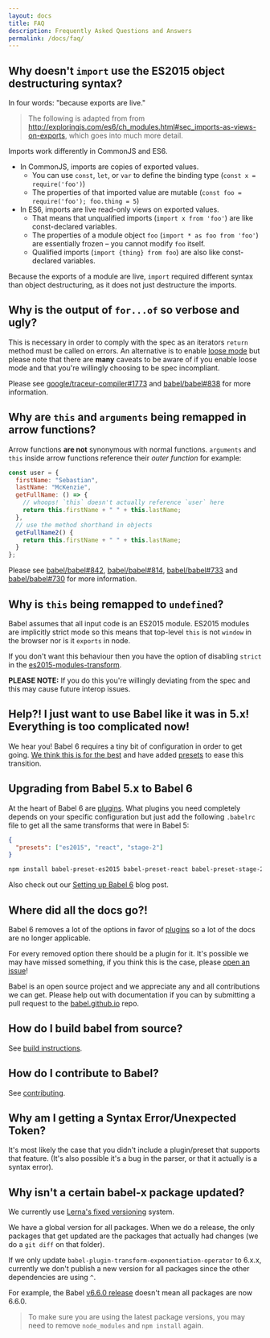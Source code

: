 ```yaml
---
layout: docs
title: FAQ
description: Frequently Asked Questions and Answers
permalink: /docs/faq/
---
```


## Why doesn't `import` use the ES2015 object destructuring syntax?

In four words: "because exports are live." 

> The following is adapted from from http://exploringjs.com/es6/ch_modules.html#sec_imports-as-views-on-exports, 
> which goes into much more detail.

Imports work differently in CommonJS and ES6.

- In CommonJS, imports are copies of exported values.
    - You can use `const`, `let`, or `var` to define the binding type (`const x = require('foo')`)
    - The properties of that imported value are mutable (`const foo = require('foo'); foo.thing = 5`) 
- In ES6, imports are live read-only views on exported values.
    - That means that unqualified imports (`import x from 'foo'`) are like const-declared variables.
    - The properties of a module object `foo` (`import * as foo from 'foo'`) are essentially frozen – you cannot modify `foo` itself.
    - Qualified imports (`import {thing} from foo`) are also like const-declared variables.

Because the exports of a module are live, `import` required different syntax than object destructuring, as it does 
not just destructure the imports.


## Why is the output of `for...of` so verbose and ugly?

This is necessary in order to comply with the spec as an iterators `return` method must be called on
errors. An alternative is to enable [loose mode](/docs/plugins/transform-es2015-for-of/#options-loose) but please note
that there are **many** caveats to be aware of if you enable loose mode and that you're willingly choosing
to be spec incompliant.

Please see [google/traceur-compiler#1773](https://github.com/google/traceur-compiler/issues/1773) and
[babel/babel#838](https://github.com/babel/babel/issues/838) for more information.

## Why are `this` and `arguments` being remapped in arrow functions?

Arrow functions **are not** synonymous with normal functions. `arguments` and `this` inside arrow functions
reference their *outer function* for example:

```javascript
const user = {
  firstName: "Sebastian",
  lastName: "McKenzie",
  getFullName: () => {
    // whoops! `this` doesn't actually reference `user` here
    return this.firstName + " " + this.lastName;
  },
  // use the method shorthand in objects
  getFullName2() {
    return this.firstName + " " + this.lastName;
  }
};
```

Please see [babel/babel#842](https://github.com/babel/babel/issues/842), [babel/babel#814](https://github.com/babel/babel/issues/814),
[babel/babel#733](https://github.com/babel/babel/issues/733) and [babel/babel#730](https://github.com/babel/babel/issues/730) for
more information.

## Why is `this` being remapped to `undefined`?

Babel assumes that all input code is an ES2015 module. ES2015 modules are implicitly strict mode so this means
that top-level `this` is not `window` in the browser nor is it `exports` in node.

If you don't want this behaviour then you have the option of disabling `strict` in the [es2015-modules-transform](http://babeljs.io/docs/plugins/transform-es2015-modules-commonjs/#usage).

**PLEASE NOTE:** If you do this you're willingly deviating from the spec and this may cause future
interop issues.

## Help?! I just want to use Babel like it was in 5.x! Everything is too complicated now!

We hear you! Babel 6 requires a tiny bit of configuration in order to get going.
[We think this is for the best](/blog/2015/10/29/6.0.0) and have added
[presets](/docs/plugins#presets) to ease this transition.

## Upgrading from Babel 5.x to Babel 6

At the heart of Babel 6 are [plugins](/docs/plugins). What plugins you need completely
depends on your specific configuration but just add the following `.babelrc` file to
get all the same transforms that were in Babel 5:

```json
{
  "presets": ["es2015", "react", "stage-2"]
}
```

```sh
npm install babel-preset-es2015 babel-preset-react babel-preset-stage-2 --save-dev
```

Also check out our [Setting up Babel 6](http://babeljs.io/blog/2015/10/31/setting-up-babel-6) blog post.

## Where did all the docs go?!

Babel 6 removes a lot of the options in favor of <a href="/docs/plugins">plugins</a> so a
lot of the docs are no longer applicable.

For every removed option there should be a plugin for it. It's possible we may have missed
something, if you think this is the case, please
<a href="https://github.com/babel/babel/issues">open an issue</a>!

Babel is an open source project and we appreciate any and all contributions we can get.
Please help out with documentation if you can by submitting a pull request to the
[babel.github.io](https://github.com/babel/babel.github.io) repo.

## How do I build babel from source?

See [build instructions](https://github.com/babel/babel/blob/master/CONTRIBUTING.md#developing).

## How do I contribute to Babel?

See [contributing](https://github.com/babel/babel/blob/master/CONTRIBUTING.md).

## Why am I getting a Syntax Error/Unexpected Token?

It's most likely the case that you didn't include a plugin/preset that supports that feature. (It's also possible it's a bug in the parser, or that it actually is a syntax error).

## Why isn't a certain babel-x package updated?

We currently use [Lerna's fixed versioning](https://github.com/lerna/lerna#fixedlocked-mode-default) system.

We have a global version for all packages. When we do a release, the only packages that get updated are the packages that
actually had changes (we do a `git diff` on that folder).

If we only update `babel-plugin-transform-exponentiation-operator` to 6.x.x, currently we don't publish a new version for all packages since the other dependencies are using `^`.

For example, the Babel [v6.6.0 release](https://github.com/babel/babel/releases/tag/v6.6.0) doesn't mean all packages are now 6.6.0.

> To make sure you are using the latest package versions, you may need to remove `node_modules` and `npm install` again.
